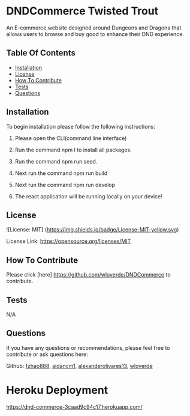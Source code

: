 # DNDCommerce Twisted Trout
An E-commerce website designed around Dungeons and Dragons that allows users to browse and buy good to enhance their DND experience.

## Table Of Contents
- [Installation](#installation)
- [License](#license)
- [How To Contribute](#how-to-contribute)
- [Tests](#tests)
- [Questions](#questions)

## Installation
To begin installation please follow the following instructions:

1. Please open the CLI(command line interface)

2. Run the command npm I to install all packages.

3. Run the command npm run seed.

4. Next run the command npm run build

5. Next run the command npm run develop

6. The react application will be running locally on your device!

## License
![License: MIT]
(https://img.shields.io/badge/License-MIT-yellow.svg)

License Link:
https://opensource.org/licenses/MIT

## How To Contribute
Please click [here]
https://github.com/wloverde/DNDCommerce to contribute.

## Tests
N/A

## Questions
If you have any questions or recommendations, please feel free to contribute or ask questions here:

Github: [fzhao888](https://github.com/fzhao888), [aidancm1](https://github.com/Aidancm1), [alexanderolivares13](https://github.com/alexanderolivares13), [wloverde](https://github.com/wloverde)

# Heroku Deployment
https://dnd-commerce-3caad9c94c17.herokuapp.com/